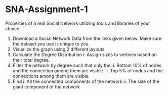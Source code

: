 # SNA-Assignment-1
Properties of a real Social Network utilizing tools and libraries of your choice 

1. Download a Social Network Data from the links given below.
  Make sure the dataset you use is unique to you.
2. Visualize the graph using 2 different layouts.
3. Calculate the Degree Distribution
  i. Assign sizes to vertices based on their total degree.
4. Filter the network by degree such that only the:
  i. Bottom 10% of nodes and the connection among them are visible.
  ii. Top 5% of nodes and the connections among them are visible.
5. Find
  i. All the connected components of the network
  ii. The size of the giant component of the network 
